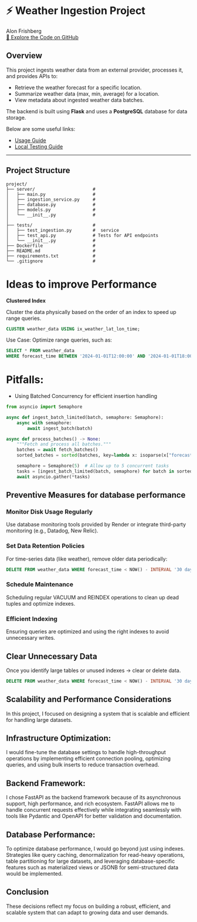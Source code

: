 # ⚡ Weather Ingestion Project 


Alon Frishberg  
[🚀 Explore the Code on GitHub](https://github.com/alonfrishuji/weather-ingestion)

## Overview
This project ingests weather data from an external provider, processes it, and provides APIs to:
- Retrieve the weather forecast for a specific location.
- Summarize weather data (max, min, average) for a location.
- View metadata about ingested weather data batches.

The backend is built using **Flask** and uses a **PostgreSQL** database for data storage.

Below are some useful links:

- [Usage Guide](usage.md)
- [Local Testing Guide](local_testing.md)

---
## Project Structure
```
project/
├── server/                      # 
│   ├── main.py                  # 
│   ├── ingestion_service.py     # 
│   ├── database.py              # 
│   ├── models.py                # 
│   └── __init__.py              # 
│
├── tests/                       #
│   ├── test_ingestion.py        #  service
│   ├── test_api.py              # Tests for API endpoints
│   └── __init__.py              # 
├── Dockerfile                   # 
├── README.md                    # 
├── requirements.txt             # 
└── .gitignore                   # 
```

# Ideas to improve Performance
**Clustered Index**

Cluster the data physically based on the order of an index to speed up range queries.

```sql
CLUSTER weather_data USING ix_weather_lat_lon_time;
```
Use Case: Optimize range queries, such as:
```sql
SELECT * FROM weather_data
WHERE forecast_time BETWEEN '2024-01-01T12:00:00' AND '2024-01-01T18:00:00';
```
# Pitfalls:
- Using Batched Concurrency for efficient insertion handling 

```python
from asyncio import Semaphore

async def ingest_batch_limited(batch, semaphore: Semaphore):
    async with semaphore:
        await ingest_batch(batch)

async def process_batches() -> None:
    """Fetch and process all batches."""
    batches = await fetch_batches()
    sorted_batches = sorted(batches, key=lambda x: isoparse(x["forecast_time"]))

    semaphore = Semaphore(5)  # Allow up to 5 concurrent tasks
    tasks = [ingest_batch_limited(batch, semaphore) for batch in sorted_batches]
    await asyncio.gather(*tasks)
```
## Preventive Measures for database performance
### Monitor Disk Usage Regularly

Use database monitoring tools provided by Render or integrate third-party monitoring (e.g., Datadog, New Relic).

###  Set Data Retention Policies
For time-series data (like weather), remove older data periodically:
```sql
DELETE FROM weather_data WHERE forecast_time < NOW() - INTERVAL '30 days';
```
### Schedule Maintenance

Scheduling regular VACUUM and REINDEX operations to clean up dead tuples and optimize indexes.

### Efficient Indexing

Ensuring queries are optimized and using the right indexes to avoid unnecessary writes.


## Clear Unnecessary Data
Once you identify large tables or unused indexes -> clear or delete data.

```sql
DELETE FROM weather_data WHERE forecast_time < NOW() - INTERVAL '30 days';
```

## Scalability and Performance Considerations

In this project, I focused on designing a system that is scalable and efficient for handling large datasets.

## Infrastructure Optimization:
 I would fine-tune the database settings to handle high-throughput operations by implementing efficient connection pooling, optimizing queries, and using bulk inserts to reduce transaction overhead.
## Backend Framework: 
I chose FastAPI as the backend framework because of its asynchronous support, high performance, and rich ecosystem. FastAPI allows me to handle concurrent requests effectively while integrating seamlessly with tools like Pydantic and OpenAPI for better validation and documentation.
## Database Performance:
 To optimize database performance, I would go beyond just using indexes. Strategies like query caching, denormalization for read-heavy operations, table partitioning for large datasets, and leveraging database-specific features such as materialized views or JSONB for semi-structured data would be implemented.

## Conclusion
These decisions reflect my focus on building a robust, efficient, and scalable system that can adapt to growing data and user demands.